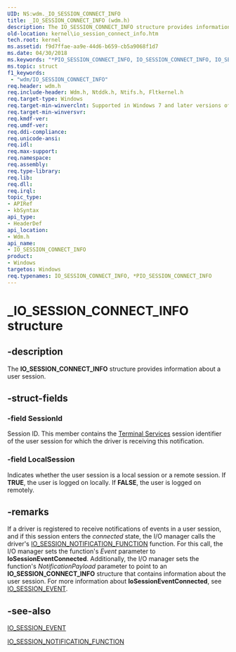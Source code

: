 ```yaml
---
UID: NS:wdm._IO_SESSION_CONNECT_INFO
title: _IO_SESSION_CONNECT_INFO (wdm.h)
description: The IO_SESSION_CONNECT_INFO structure provides information about a user session.
old-location: kernel\io_session_connect_info.htm
tech.root: kernel
ms.assetid: f9d7ffae-aa9e-44d6-b659-cb5a9068f1d7
ms.date: 04/30/2018
ms.keywords: "*PIO_SESSION_CONNECT_INFO, IO_SESSION_CONNECT_INFO, IO_SESSION_CONNECT_INFO structure [Kernel-Mode Driver Architecture], PIO_SESSION_CONNECT_INFO, PIO_SESSION_CONNECT_INFO structure pointer [Kernel-Mode Driver Architecture], _IO_SESSION_CONNECT_INFO, kernel.io_session_connect_info, kstruct_b_ef736de7-23b2-4d43-837f-ea879d963ef8.xml, wdm/IO_SESSION_CONNECT_INFO, wdm/PIO_SESSION_CONNECT_INFO"
ms.topic: struct
f1_keywords:
 - "wdm/IO_SESSION_CONNECT_INFO"
req.header: wdm.h
req.include-header: Wdm.h, Ntddk.h, Ntifs.h, Fltkernel.h
req.target-type: Windows
req.target-min-winverclnt: Supported in Windows 7 and later versions of the Windows operating system.
req.target-min-winversvr: 
req.kmdf-ver: 
req.umdf-ver: 
req.ddi-compliance: 
req.unicode-ansi: 
req.idl: 
req.max-support: 
req.namespace: 
req.assembly: 
req.type-library: 
req.lib: 
req.dll: 
req.irql: 
topic_type:
- APIRef
- kbSyntax
api_type:
- HeaderDef
api_location:
- Wdm.h
api_name:
- IO_SESSION_CONNECT_INFO
product:
- Windows
targetos: Windows
req.typenames: IO_SESSION_CONNECT_INFO, *PIO_SESSION_CONNECT_INFO
---
```


# _IO_SESSION_CONNECT_INFO structure


## -description


The <b>IO_SESSION_CONNECT_INFO</b> structure provides information about a user session. 


## -struct-fields




### -field SessionId

Session ID. This member contains the <a href="https://go.microsoft.com/fwlink/p/?linkid=155045">Terminal Services</a> session identifier of the user session for which the driver is receiving this notification.


### -field LocalSession

Indicates whether the user session is a local session or a remote session. If <b>TRUE</b>, the user is logged on locally. If <b>FALSE</b>, the user is logged on remotely. 


## -remarks



If a driver is registered to receive notifications of events in a user session, and if this session enters the <i>connected</i> state, the I/O manager calls the driver's <a href="https://docs.microsoft.com/windows-hardware/drivers/ddi/content/wdm/nc-wdm-io_session_notification_function">IO_SESSION_NOTIFICATION_FUNCTION</a> function. For this call, the I/O manager sets the function's <i>Event</i> parameter to <b>IoSessionEventConnected</b>. Additionally, the I/O manager sets the function's <i>NotificationPayload</i> parameter to point to an <b>IO_SESSION_CONNECT_INFO</b> structure that contains information about the user session. For more information about <b>IoSessionEventConnected</b>, see <a href="https://docs.microsoft.com/windows-hardware/drivers/ddi/content/wdm/ne-wdm-_io_session_event">IO_SESSION_EVENT</a>.




## -see-also




<a href="https://docs.microsoft.com/windows-hardware/drivers/ddi/content/wdm/ne-wdm-_io_session_event">IO_SESSION_EVENT</a>



<a href="https://docs.microsoft.com/windows-hardware/drivers/ddi/content/wdm/nc-wdm-io_session_notification_function">IO_SESSION_NOTIFICATION_FUNCTION</a>
 

 

